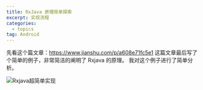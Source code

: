 ```yaml
---
title: RxJava 原理简单探索
excerpt: 实现流程
categories:
  - topics
tag: Android  
---
```



先看这个篇文章：https://www.jianshu.com/p/a608e71fc5e1
这篇文章最后写了个简单的例子，非常简洁的阐明了 Rxjava 的原理。
我对这个例子进行了简单分析。

![Rxjava超简单实现](http://upload-images.jianshu.io/upload_images/1689895-88b95005bc58ee46.jpg?imageMogr2/auto-orient/strip%7CimageView2/2/w/1240)
